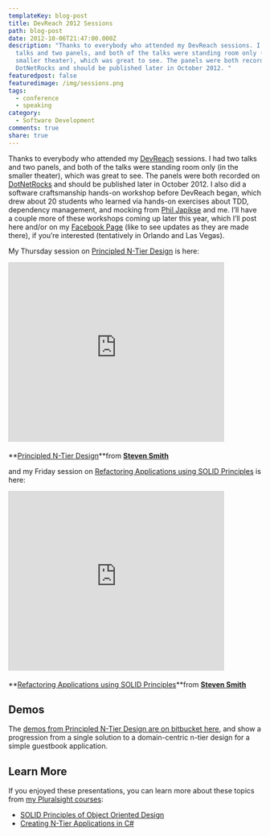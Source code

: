 ```yaml
---
templateKey: blog-post
title: DevReach 2012 Sessions
path: blog-post
date: 2012-10-06T21:47:00.000Z
description: "Thanks to everybody who attended my DevReach sessions. I had two
  talks and two panels, and both of the talks were standing room only (in the
  smaller theater), which was great to see. The panels were both recorded on
  DotNetRocks and should be published later in October 2012. "
featuredpost: false
featuredimage: /img/sessions.png
tags:
  - conference
  - speaking
category:
  - Software Development
comments: true
share: true
---
```

[](https://www.facebook.com/photo.php?fbid=503651592980670&set=a.503651589647337.121788.205954106083755&type=1&theater)Thanks to everybody who attended my [DevReach](http://devreach.com/) sessions. I had two talks and two panels, and both of the talks were standing room only (in the smaller theater), which was great to see. The panels were both recorded on [DotNetRocks](http://dotnetrocks.com/) and should be published later in October 2012. I also did a software craftsmanship hands-on workshop before DevReach began, which drew about 20 students who learned via hands-on exercises about TDD, dependency management, and mocking from [Phil Japikse](https://twitter.com/skimedic) and me. I’ll have a couple more of these workshops coming up later this year, which I’ll post here and/or on my [Facebook Page](https://www.facebook.com/StevenAndrewSmith) (like to see updates as they are made there), if you’re interested (tentatively in Orlando and Las Vegas).

My Thursday session on [Principled N-Tier Design](http://www.slideshare.net/ardalis/principled-ntier-design) is here:

<iframe width="427" height="356" src="http://www.slideshare.net/slideshow/embed_code/14624481" frameborder="0" marginwidth="0" marginheight="0" scrolling="no" allowfullscreen="" style="border-bottom: #ccc 0px solid; border-left: #ccc 1px solid; margin-bottom: 5px; border-top: #ccc 1px solid; border-right: #ccc 1px solid"> </iframe>

**[Principled N-Tier Design](http://www.slideshare.net/ardalis/principled-ntier-design "Principled N-Tier Design")**from **[Steven Smith](http://www.slideshare.net/ardalis)**

and my Friday session on [Refactoring Applications using SOLID Principles](http://www.slideshare.net/ardalis/refactoring-applications-using-solid-principles) is here:

<iframe width="427" height="356" src="http://www.slideshare.net/slideshow/embed_code/14624444" frameborder="0" marginwidth="0" marginheight="0" scrolling="no" allowfullscreen="" style="border-bottom: #ccc 0px solid; border-left: #ccc 1px solid; margin-bottom: 5px; border-top: #ccc 1px solid; border-right: #ccc 1px solid"> </iframe>

**[Refactoring Applications using SOLID Principles](http://www.slideshare.net/ardalis/refactoring-applications-using-solid-principles "Refactoring Applications using SOLID Principles")**from **[Steven Smith](http://www.slideshare.net/ardalis)**

## Demos

The [demos from Principled N-Tier Design are on bitbucket here](https://bitbucket.org/ardalis/guestbook), and show a progression from a single solution to a domain-centric n-tier design for a simple guestbook application.

## Learn More

If you enjoyed these presentations, you can learn more about these topics from [my Pluralsight courses](http://pluralsight.com/training/Authors/Details/steve-smith):

* [SOLID Principles of Object Oriented Design](http://pluralsight.com/training/Courses/TableOfContents/principles-oo-design)
* [Creating N-Tier Applications in C#](http://pluralsight.com/training/Courses/TableOfContents/n-tier-apps-part1)